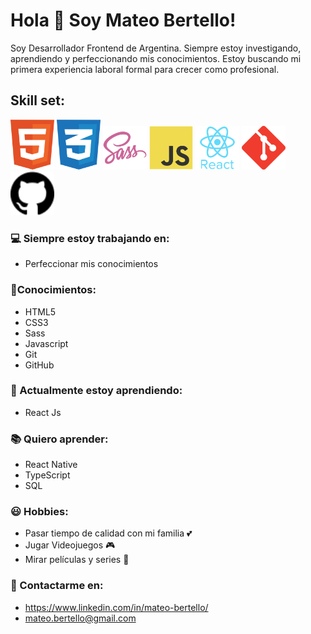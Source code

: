 # Hola 👋 Soy Mateo Bertello!
 
Soy Desarrollador Frontend de Argentina. Siempre estoy investigando, aprendiendo y perfeccionando mis conocimientos. Estoy buscando mi primera experiencia laboral formal para crecer como profesional.

## Skill set:

<p align="left">
<img src="./assets/html.svg" height="auto" width="70">
<img src="./assets/css.svg" height="auto" width="70">
<img src="./assets/sass.svg" height="auto" width="70">
<img src="./assets/javascript.svg" height="auto" width="70">
<img src="./assets/react.svg" height="auto" width="70">
<img src="./assets/git.svg" height="auto" width="70">
<img src="./assets/github.svg" height="auto" width="70">
</p>

### 💻 Siempre estoy trabajando en:

- Perfeccionar mis conocimientos

### 🧠Conocimientos:
- HTML5 
- CSS3
- Sass
- Javascript
- Git
- GitHub

### 🌱 Actualmente estoy aprendiendo:

- React Js

### 📚 Quiero aprender:
- React Native
- TypeScript
- SQL

### 😃 Hobbies:

- Pasar tiempo de calidad con mi familia 💕​
- Jugar Videojuegos 🎮​
- Mirar películas y series 🍿

### 📌 Contactarme en:

- https://www.linkedin.com/in/mateo-bertello/
- mateo.bertello@gmail.com

